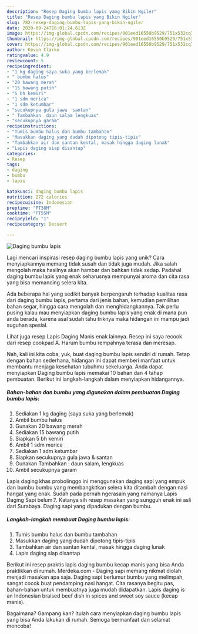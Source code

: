 ```yaml
---
description: "Resep Daging bumbu lapis yang Bikin Ngiler"
title: "Resep Daging bumbu lapis yang Bikin Ngiler"
slug: 782-resep-daging-bumbu-lapis-yang-bikin-ngiler
date: 2020-09-24T16:01:24.613Z
image: https://img-global.cpcdn.com/recipes/901eed16550b9529/751x532cq70/daging-bumbu-lapis-foto-resep-utama.jpg
thumbnail: https://img-global.cpcdn.com/recipes/901eed16550b9529/751x532cq70/daging-bumbu-lapis-foto-resep-utama.jpg
cover: https://img-global.cpcdn.com/recipes/901eed16550b9529/751x532cq70/daging-bumbu-lapis-foto-resep-utama.jpg
author: Kevin Clarke
ratingvalue: 4.9
reviewcount: 5
recipeingredient:
- "1 kg daging saya suka yang berlemak"
- " bumbu halus"
- "20 bawang merah"
- "15 bawang putih"
- "5 bh kemiri"
- "1 sdm merica"
- "1 sdm ketumbar"
- "secukupnya gula jawa  santan"
- " Tambahkan  daun salam lengkuas"
- "secukupnya garam"
recipeinstructions:
- "Tumis bumbu halus dan bumbu tambahan"
- "Masukkan daging yang dudah dipotong tipis-tipis"
- "Tambahkan air dan santan kental, masak hingga daging lunak"
- "Lapis daging siap disantap"
categories:
- Resep
tags:
- daging
- bumbu
- lapis

katakunci: daging bumbu lapis 
nutrition: 272 calories
recipecuisine: Indonesian
preptime: "PT38M"
cooktime: "PT55M"
recipeyield: "1"
recipecategory: Dessert

---
```



![Daging bumbu lapis](https://img-global.cpcdn.com/recipes/901eed16550b9529/751x532cq70/daging-bumbu-lapis-foto-resep-utama.jpg)

Lagi mencari inspirasi resep daging bumbu lapis yang unik? Cara menyiapkannya memang tidak susah dan tidak juga mudah. Jika salah mengolah maka hasilnya akan hambar dan bahkan tidak sedap. Padahal daging bumbu lapis yang enak seharusnya mempunyai aroma dan cita rasa yang bisa memancing selera kita.

Ada beberapa hal yang sedikit banyak berpengaruh terhadap kualitas rasa dari daging bumbu lapis, pertama dari jenis bahan, kemudian pemilihan bahan segar, hingga cara mengolah dan menghidangkannya. Tak perlu pusing kalau mau menyiapkan daging bumbu lapis yang enak di mana pun anda berada, karena asal sudah tahu triknya maka hidangan ini mampu jadi suguhan spesial.

Lihat juga resep Lapis Daging Manis enak lainnya. Resep ini saya recook dari resep cookpad A. Harum bumbu rempahnya terasa dan meresap.


Nah, kali ini kita coba, yuk, buat daging bumbu lapis sendiri di rumah. Tetap dengan bahan sederhana, hidangan ini dapat memberi manfaat untuk membantu menjaga kesehatan tubuhmu sekeluarga. Anda dapat menyiapkan Daging bumbu lapis memakai 10 bahan dan 4 tahap pembuatan. Berikut ini langkah-langkah dalam menyiapkan hidangannya.

<!--inarticleads1-->

##### Bahan-bahan dan bumbu yang digunakan dalam pembuatan Daging bumbu lapis:

1. Sediakan 1 kg daging (saya suka yang berlemak)
1. Ambil  bumbu halus
1. Gunakan 20 bawang merah
1. Sediakan 15 bawang putih
1. Siapkan 5 bh kemiri
1. Ambil 1 sdm merica
1. Sediakan 1 sdm ketumbar
1. Siapkan secukupnya gula jawa &amp; santan
1. Gunakan  Tambahkan : daun salam, lengkuas
1. Ambil secukupnya garam


Lapis daging khas probolinggo ini menggunakan daging sapi yang empuk dan bumbu bumbu yang membangkitkan selera kita ditambah dengan nasi hangat yang enak. Sudah pada pernah ngerasain yang namanya Lapis Daging Sapi belum.?. Katanya sih resep masakan yang sungguh enak ini asli dari Surabaya. Daging sapi yang dipadukan dengan bumbu. 

<!--inarticleads2-->

##### Langkah-langkah membuat Daging bumbu lapis:

1. Tumis bumbu halus dan bumbu tambahan
1. Masukkan daging yang dudah dipotong tipis-tipis
1. Tambahkan air dan santan kental, masak hingga daging lunak
1. Lapis daging siap disantap


Berikut ini resep praktis lapis daging bumbu kecap manis yang bisa Anda praktikkan di rumah. Merdeka.com - Daging sapi memang nikmat diolah menjadi masakan apa saja. Daging sapi berlumur bumbu yang melimpah, sangat cocok buat pendamping nasi hangat. Cita rasanya begitu pas, bahan-bahan untuk membuatnya juga mudah didapatkan. Lapis daging is an Indonesian braised beef dish in spices and sweet soy sauce (kecap manis). 

Bagaimana? Gampang kan? Itulah cara menyiapkan daging bumbu lapis yang bisa Anda lakukan di rumah. Semoga bermanfaat dan selamat mencoba!
